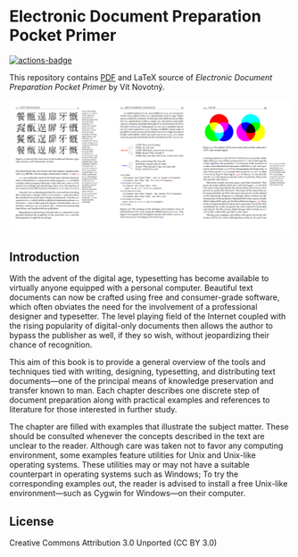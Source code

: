 # Electronic Document Preparation Pocket Primer

 [![actions-badge][]][actions]

This repository contains [PDF][latest] and LaTeX source of
*Electronic Document Preparation Pocket Primer* by Vít Novotný.

 ![banner][]

 [actions-badge]: https://github.com/Witiko/tt101/actions/workflows/test_and_publish.yml/badge.svg
 [actions]:       https://github.com/Witiko/tt101/actions/workflows/test_and_publish.yml
 [banner]:        banner.png "Example pages from the book"
 [latest]:        https://github.com/witiko/tt101/releases/download/latest/main.pdf

## Introduction

With the advent of the digital age, typesetting has become available to
virtually anyone equipped with a personal computer. Beautiful text documents can
now be crafted using free and consumer-grade software, which often obviates the
need for the involvement of a professional designer and typesetter. The level
playing field of the Internet coupled with the rising popularity of digital-only
documents then allows the author to bypass the publisher as well, if they so
wish, without jeopardizing their chance of recognition.

This aim of this book is to provide a general overview of the tools and
techniques tied with writing, designing, typesetting, and distributing text
documents—one of the principal means of knowledge preservation and transfer
known to man. Each chapter describes one discrete step of document preparation
along with practical examples and references to literature for those interested
in further study.

The chapter are filled with examples that illustrate the subject matter. These
should be consulted whenever the concepts described in the text are unclear to
the reader. Although care was taken not to favor any computing environment,
some examples feature utilities for Unix and Unix-like operating systems. These
utilities may or may not have a suitable counterpart in operating systems such
as Windows; To try the corresponding examples out, the reader is advised to
install a free Unix-like environment—such as Cygwin for Windows—on their
computer.

## License

Creative Commons Attribution 3.0 Unported (CC BY 3.0)
